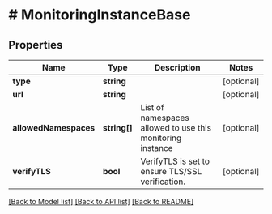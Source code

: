 # # MonitoringInstanceBase

## Properties

Name | Type | Description | Notes
------------ | ------------- | ------------- | -------------
**type** | **string** |  | [optional]
**url** | **string** |  | [optional]
**allowedNamespaces** | **string[]** | List of namespaces allowed to use this monitoring instance | [optional]
**verifyTLS** | **bool** | VerifyTLS is set to ensure TLS/SSL verification. | [optional]

[[Back to Model list]](../../README.md#models) [[Back to API list]](../../README.md#endpoints) [[Back to README]](../../README.md)
